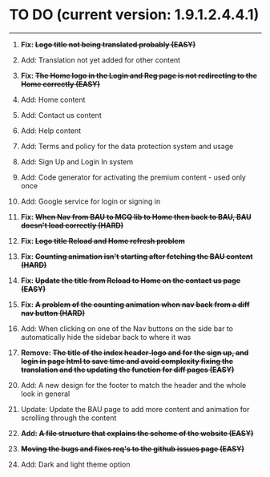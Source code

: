 # TO DO (current version: 1.9.1.2.4.4.1)

****

1. **Fix: ~~Logo title not being translated probably (EASY)~~** 
<!-- Will be ignored for doing a major fix -->


2. Add: Translation not yet added for other content 

3. **Fix: ~~The Home logo in the Login and Reg page is not redirecting to the Home correctly (EASY)~~**
<!-- This bug has been fixed -->

4. Add: Home content 

5. Add: Contact us content

6. Add: Help content 

7. Add: Terms and policy for the data protection system and usage 

8. Add: Sign Up and Login In system 

9. Add: Code generator for activating the premium content - used only once 

10. Add: Google service for login or signing in 

11. **Fix: ~~When Nav from BAU to MCQ lib to Home then back to BAU, BAU doesn't load correctly (HARD)~~**
<!-- This bug has been fixed -->

12. **Fix: ~~Logo title Reload and Home refresh problem~~**
<!-- This bug has been fixed -->


13. **Fix: ~~Counting animation isn't starting after fetching the BAU content (HARD)~~**
<!-- This bug has been fixed -->

14. **Fix: ~~Update the title from Reload to Home on the contact us page (EASY)~~**
<!-- Will be ignored for doing a major fix -->


15. **Fix: ~~A problem of the counting animation when nav back from a diff nav button (HARD)~~**
<!-- This bug has been fixed -->

16. Add: When clicking on one of the Nav buttons on the side bar to automatically hide the sidebar back to where it was 

17. **Remove: ~~The title of the index header-logo and for the sign up, and login in page html to save time and avoid complexity fixing the translation and the updating the function for diff pages (EASY)~~**
<!-- This has been removed and updated -->

20.  Add: A new design for the footer to match the header and the whole look in general

21.  Update: Update the BAU page to add more content and animation for scrolling through the content 

22.  **Add: ~~A file structure that explains the scheme of the website (EASY)~~**
<!-- This has been created and updated -->

23.  **~~Moving the bugs and fixes req's to the github issues page (EASY)~~**
<!-- This has been done and updated -->

24. Add: Dark and light theme option